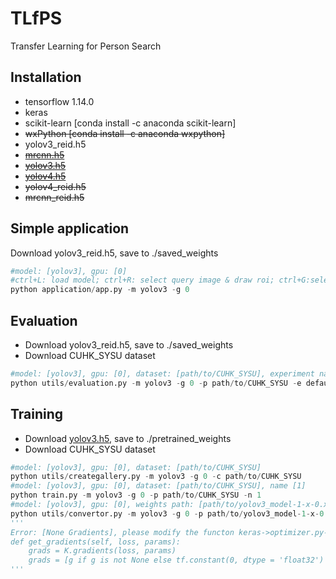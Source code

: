 # TLfPS
Transfer Learning for Person Search
## Installation
- tensorflow 1.14.0
- keras
- scikit-learn [conda install -c anaconda scikit-learn]
- ~~wxPython [conda install -c anaconda wxpython]~~
- yolov3_reid.h5
- ~~[mrcnn.h5](https://github.com/matterport/Mask_RCNN/releases)~~
- ~~[yolov3.h5](https://github.com/qqwweee/keras-yolo3)~~
- ~~[yolov4.h5](https://github.com/Ma-Dan/keras-yolo4)~~
- ~~yolov4_reid.h5~~
- ~~mrcnn_reid.h5~~

## Simple application
Download yolov3_reid.h5, save to ./saved_weights
```python
#model: [yolov3], gpu: [0]
#ctrl+L: load model; ctrl+R: select query image & draw roi; ctrl+G:select gallery images; ctrl+S:search
python application/app.py -m yolov3 -g 0
```

## Evaluation
- Download yolov3_reid.h5, save to ./saved_weights
- Download CUHK_SYSU dataset
```python
#model: [yolov3], gpu: [0], dataset: [path/to/CUHK_SYSU], experiment name: [default]
python utils/evaluation.py -m yolov3 -g 0 -p path/to/CUHK_SYSU -e default
```

## Training
- Download [yolov3.h5](https://github.com/qqwweee/keras-yolo3), save to ./pretrained_weights
- Download CUHK_SYSU dataset
```python
#model: [yolov3], gpu: [0], dataset: [path/to/CUHK_SYSU]
python utils/creategallery.py -m yolov3 -g 0 -c path/to/CUHK_SYSU
#model: [yolov3], gpu: [0], dataset: [path/to/CUHK_SYSU], name [1]
python train.py -m yolov3 -g 0 -p path/to/CUHK_SYSU -n 1
#model: [yolov3], gpu: [0], weights path: [path/to/yolov3_model-1-x-0.xxx.h5]
python utils/convertor.py -m yolov3 -g 0 -p path/to/yolov3_model-1-x-0.xxx.h5
'''
Error: [None Gradients], please modify the functon keras->optimizer.py->get_gradients by this:
def get_gradients(self, loss, params):
    grads = K.gradients(loss, params)
    grads = [g if g is not None else tf.constant(0, dtype = 'float32') for g in grads]
'''

```
